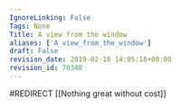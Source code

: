 ```yaml
---
IgnoreLinking: False
Tags: None
Title: A view from the window
aliases: ['A_view_from_the_window']
draft: False
revision_date: 2019-02-18 14:05:18+00:00
revision_id: 70348
---
```


#REDIRECT [[Nothing great without cost]]